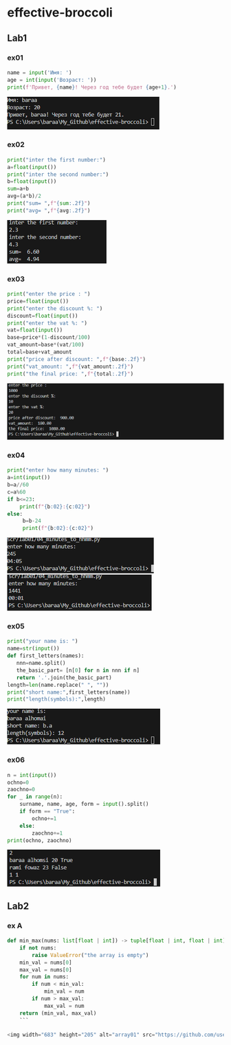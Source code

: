 # effective-broccoli

## Lab1

### ex01

```python
name = input('Имя: ')
age = int(input('Возраст: '))
print(f'Привет, {name}! Через год тебе будет {age+1}.')
```

![alt text](./images/lab01/image.png)

### ex02

```python
print("inter the first number:")
a=float(input())
print("inter the second number:")
b=float(input())
sum=a+b
avg=(a*b)/2
print("sum= ",f"{sum:.2f}")
print("avg= ",f"{avg:.2f}")
```

![alt text](./images/lab01/image-1.png)

### ex03

```python
print("enter the price : ")
price=float(input())
print("enter the discount %: ")
discount=float(input())
print("enter the vat %: ")
vat=float(input())
base=price*(1-discount/100)
vat_amount=base*(vat/100)
total=base+vat_amount
print("price after discount: ",f"{base:.2f}")
print("vat_amount: ",f"{vat_amount:.2f}")
print("the final price: ",f"{total:.2f}")
```

![alt text](./images/lab01/image-2.png)

### ex04

```python
print("enter how many minutes: ")
a=int(input())
b=a//60
c=a%60
if b<=23:
    print(f"{b:02}:{c:02}")
else:
     b=b-24
     print(f"{b:02}:{c:02}")
 ```

 ![alt text](./images/lab01/image-3.png)  ![alt text](./images/lab01/image-4.png)

 ### ex05

 ```python
print("your name is: ")
name=str(input())
def first_letters(names):
    nnn=name.split()
    the_basic_part= [n[0] for n in nnn if n]
    return '.'.join(the_basic_part)
length=len(name.replace(" ", ""))
print("short name:",first_letters(name))
print("length(symbols):",length)
```

![alt text](./images/lab01/imagee.png)

### ex06

```python
n = int(input())
ochno=0
zaochno=0
for _ in range(n):
    surname, name, age, form = input().split()
    if form == "True":
        ochno+=1
    else:
        zaochno+=1
print(ochno, zaochno)
```

![alt text](./images/lab01/image-6.png)

## Lab2

### ex A

```python
def min_max(nums: list[float | int]) -> tuple[float | int, float | int]:
    if not nums:
        raise ValueError("the array is empty")
    min_val = nums[0]
    max_val = nums[0]
    for num in nums:
        if num < min_val:
            min_val = num
        if num > max_val:
            max_val = num
    return (min_val, max_val)
    ```

<img width="683" height="205" alt="array01" src="https://github.com/user-attachments/assets/c8801e6c-ab77-4a90-bf39-1eb5a338b294" />
